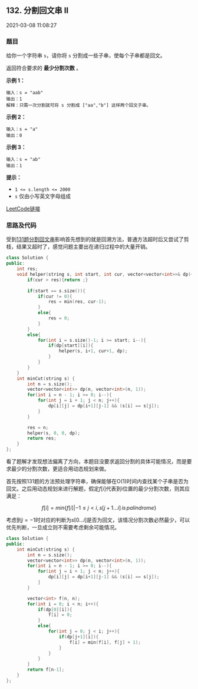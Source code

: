 ## 132. 分割回文串 II

2021-03-08 11:08:27

### 题目

给你一个字符串 ``s``，请你将 ``s`` 分割成一些子串，使每个子串都是回文。

返回符合要求的 **最少分割次数** 。


**示例 1：**

```
输入：s = "aab"
输出：1
解释：只需一次分割就可将 s 分割成 ["aa","b"] 这样两个回文子串。
```

**示例 2：**

```
输入：s = "a"
输出：0
```

**示例 3：**

```
输入：s = "ab"
输出：1
```


**提示：**

- ``1 <= s.length <= 2000``
- ``s`` 仅由小写英文字母组成



[LeetCode链接](https://leetcode-cn.com/problems/palindrome-partitioning-ii/)

### 思路及代码

受到[131题分割回文串](https://leetcode-cn.com/problems/palindrome-partitioning-ii/)影响首先想到的就是回溯方法，普通方法超时后又尝试了剪枝，结果又超时了，感觉问题主要出在递归过程中的大量开销。

```cpp
class Solution {
public:
    int res;
    void helper(string s, int start, int cur, vector<vector<int>>& dp){
        if(cur > res){return ;}
        
        if(start == s.size()){
            if(cur != 0){
                res = min(res, cur-1);
            }
            else{
                res = 0;
            }
        }
        else{
            for(int i = s.size()-1; i >= start; i--){
                if(dp[start][i]){
                    helper(s, i+1, cur+1, dp);
                }
            }
        }
    }
    int minCut(string s) {
        int n = s.size();
        vector<vector<int>> dp(n, vector<int>(n, 1));
        for(int i = n - 1; i >= 0; i--){
            for(int j = i + 1; j < n; j++){
                dp[i][j] = dp[i+1][j-1] && (s[i] == s[j]);
            }
        }

        res = n;
        helper(s, 0, 0, dp);
        return res;
    }
};
```

看了题解才发现想法偏离了方向，本题目没要求返回分割的具体可能情况，而是要求最少的分割次数，更适合用动态规划来做。

首先按照131题的方法预处理字符串，确保能够在O(1)时间内查找某个子串是否为回文。之后用动态规划来进行解题，假定$f[i]$代表到i位置的最少分割次数，则其应满足：

$$f[i] = min\{f[i]|-1\le j < i, s[j+1...i]\,is\, palindrome\}$$

考虑到$j=-1$时对应的判断为$s[0...i]$是否为回文，该情况分割次数必然最少，可以优先判断，一旦成立则不需要考虑剩余可能情况。

```cpp
class Solution {
public:
    int minCut(string s) {
        int n = s.size();
        vector<vector<int>> dp(n, vector<int>(n, 1));
        for(int i = n - 1; i >= 0; i--){
            for(int j = i + 1; j < n; j++){
                dp[i][j] = dp[i+1][j-1] && (s[i] == s[j]);
            }
        }

        vector<int> f(n, n);
        for(int i = 0; i < n; i++){
            if(dp[0][i]){
                f[i] = 0;
            }
            else{
                for(int j = 0; j < i; j++){
                    if(dp[j+1][i]){
                        f[i] = min(f[i], f[j] + 1);
                    }
                }
            }
        }
        return f[n-1];
    }
};
```